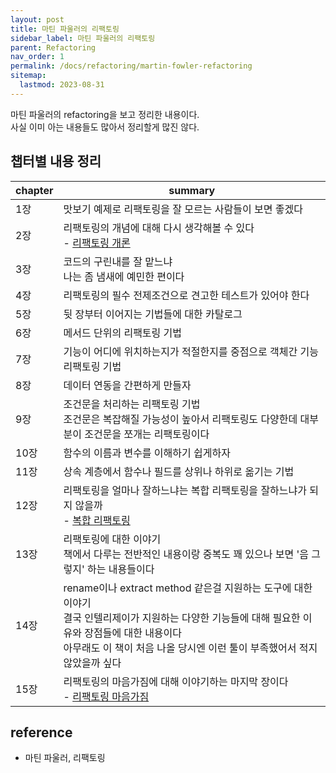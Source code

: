 ```yaml
---
layout: post
title: 마틴 파울러의 리팩토링
sidebar_label: 마틴 파울러의 리팩토링
parent: Refactoring
nav_order: 1
permalink: /docs/refactoring/martin-fowler-refactoring
sitemap:
  lastmod: 2023-08-31
---
```


마틴 파울러의 refactoring을 보고 정리한 내용이다.  
사실 이미 아는 내용들도 많아서 정리할게 많진 않다.

## 챕터별 내용 정리

| chapter | summary                                                                                                                                      |
|---------|----------------------------------------------------------------------------------------------------------------------------------------------|
| 1장      | 맛보기 예제로 리팩토링을 잘 모르는 사람들이 보면 좋겠다                                                                                                              |
| 2장      | 리팩토링의 개념에 대해 다시 생각해볼 수 있다 <br> - [리팩토링 개론](https://meansoup.github.io/docs/refactoring/basic)                                                |
| 3장      | 코드의 구린내를 잘 맡느냐 <br>나는 좀 냄새에 예민한 편이다                                                                                                          |
| 4장      | 리팩토링의 필수 전제조건으로 견고한 테스트가 있어야 한다                                                                                                              |
| 5장      | 뒷 장부터 이어지는 기법들에 대한 카탈로그                                                                                                                      |
| 6장      | 메서드 단위의 리팩토링 기법                                                                                                                              |
| 7장      | 기능이 어디에 위치하는지가 적절한지를 중점으로 객체간 기능 리팩토링 기법                                                                                                     |
| 8장      | 데이터 연동을 간편하게 만들자                                                                                                                             |
| 9장      | 조건문을 처리하는 리팩토링 기법 <br>조건문은 복잡해질 가능성이 높아서 리팩토링도 다양한데 대부분이 조건문을 쪼개는 리팩토링이다                                                                     |
| 10장     | 함수의 이름과 변수를 이해하기 쉽게하자                                                                                                                        |
| 11장     | 상속 계층에서 함수나 필드를 상위나 하위로 옮기는 기법                                                                                                               |
| 12장     | 리팩토링을 얼마나 잘하느냐는 복합 리팩토링을 잘하느냐가 되지 않을까 <br> - [복합 리팩토링](https://meansoup.github.io/docs/refactoring/big-refactoring)                          |
| 13장     | 리팩토링에 대한 이야기 <br>책에서 다루는 전반적인 내용이랑 중복도 꽤 있으나 보면 '음 그렇지' 하는 내용들이다                                                                             |
| 14장     | rename이나 extract method 같은걸 지원하는 도구에 대한 이야기<br>결국 인텔리제이가 지원하는 다양한 기능들에 대해 필요한 이유와 장점들에 대한 내용이다<br>아무래도 이 책이 처음 나올 당시엔 이런 툴이 부족했어서 적지 않았을까 싶다 |
| 15장     | 리팩토링의 마음가짐에 대해 이야기하는 마지막 장이다 <br> - [리팩토링 마음가짐](https://meansoup.github.io/docs/refactoring/putting-together-refactoring)                    |


## reference

- 마틴 파울러, 리팩토링